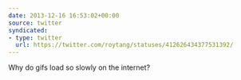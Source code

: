 ```yaml
---
date: 2013-12-16 16:53:02+00:00
source: twitter
syndicated:
- type: twitter
  url: https://twitter.com/roytang/statuses/412626434377531392/
---
```


Why do gifs load so slowly on the internet?